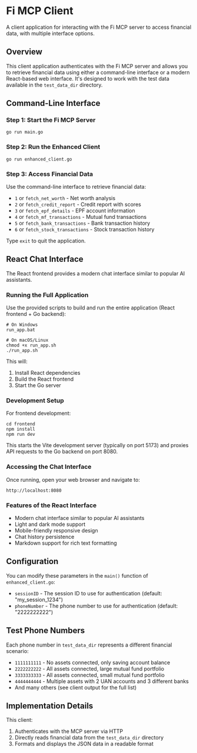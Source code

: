 # Fi MCP Client

A client application for interacting with the Fi MCP server to access financial data, with multiple interface options.

## Overview

This client application authenticates with the Fi MCP server and allows you to retrieve financial data using either a command-line interface or a modern React-based web interface. It's designed to work with the test data available in the `test_data_dir` directory.

## Command-Line Interface

### Step 1: Start the Fi MCP Server
```
go run main.go
```

### Step 2: Run the Enhanced Client
```
go run enhanced_client.go
```

### Step 3: Access Financial Data
Use the command-line interface to retrieve financial data:
- `1` or `fetch_net_worth` - Net worth analysis
- `2` or `fetch_credit_report` - Credit report with scores
- `3` or `fetch_epf_details` - EPF account information
- `4` or `fetch_mf_transactions` - Mutual fund transactions
- `5` or `fetch_bank_transactions` - Bank transaction history
- `6` or `fetch_stock_transactions` - Stock transaction history

Type `exit` to quit the application.

## React Chat Interface

The React frontend provides a modern chat interface similar to popular AI assistants.

### Running the Full Application

Use the provided scripts to build and run the entire application (React frontend + Go backend):

```
# On Windows
run_app.bat

# On macOS/Linux
chmod +x run_app.sh
./run_app.sh
```

This will:
1. Install React dependencies
2. Build the React frontend
3. Start the Go server

### Development Setup

For frontend development:

```
cd frontend
npm install
npm run dev
```

This starts the Vite development server (typically on port 5173) and proxies API requests to the Go backend on port 8080.

### Accessing the Chat Interface

Once running, open your web browser and navigate to:
```
http://localhost:8080
```

### Features of the React Interface
- Modern chat interface similar to popular AI assistants
- Light and dark mode support
- Mobile-friendly responsive design
- Chat history persistence
- Markdown support for rich text formatting

## Configuration

You can modify these parameters in the `main()` function of `enhanced_client.go`:

- `sessionID` - The session ID to use for authentication (default: "my_session_1234")
- `phoneNumber` - The phone number to use for authentication (default: "2222222222")

## Test Phone Numbers

Each phone number in `test_data_dir` represents a different financial scenario:

- `1111111111` - No assets connected, only saving account balance
- `2222222222` - All assets connected, large mutual fund portfolio
- `3333333333` - All assets connected, small mutual fund portfolio
- `4444444444` - Multiple assets with 2 UAN accounts and 3 different banks
- And many others (see client output for the full list)

## Implementation Details

This client:
1. Authenticates with the MCP server via HTTP
2. Directly reads financial data from the `test_data_dir` directory
3. Formats and displays the JSON data in a readable format
